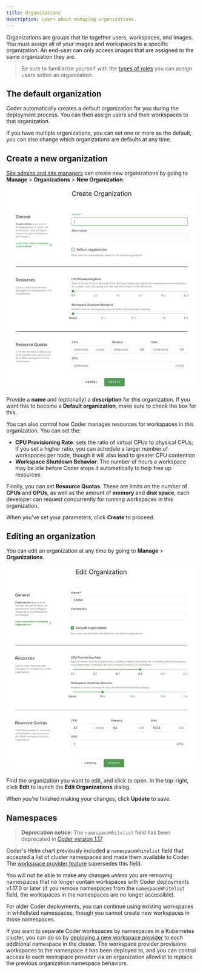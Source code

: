 ```yaml
---
title: Organizations
description: Learn about managing organizations.
---
```


Organizations are groups that tie together users, workspaces, and images. You
must assign all of your images and workspaces to a specific organization. An
end-user can only access images that are assigned to the same organization they
are.

> Be sure to familiarize yourself with the [types of
> roles](access-control/organizations.md) you can assign users within an
> organization.

## The default organization

Coder automatically creates a default organization for you during the deployment
process. You can then assign users and their workspaces to that organization.

If you have multiple organizations, you can set one or more as the default; you
can also change which organizations are defaults at any time.

## Create a new organization

[Site admins and site managers](access-control/user-roles.md) can create new
organizations by going to **Manage** > **Organizations** > **New Organization**.

![Create a new organization dialog](../assets/admin/create-an-org.png)

Provide a **name** and (optionally) a **description** for this organization. If
you want this to become a **Default organization**, make sure to check the
box for this.

You can also control how Coder manages resources for workspaces in this
organization. You can set the:

- **CPU Provisioning Rate**: sets the ratio of virtual CPUs to physical CPUs; if
  you set a higher ratio, you can schedule a larger number of workspaces per
  node, though it will also lead to greater CPU contention
- **Workspace Shutdown Behavior**: The number of hours a workspace may be idle
  before Coder stops it automatically to help free up resources

Finally, you can set **Resource Quotas**. These are limits on the number of
**CPUs** and **GPUs**, as well as the amount of **memory** and **disk space**,
each developer can request concurrently for running workspaces in this
organization.

When you've set your parameters, click **Create** to proceed.

## Editing an organization

You can edit an organization at any time by going to **Manage** >
**Organizations**.

![Edit an organization dialog](../assets/admin/edit-an-org.png)

Find the organization you want to edit, and click to open. In the top-right,
click **Edit** to launch the **Edit Organizations** dialog.

When you're finished making your changes, click **Update** to save.

## Namespaces

> **Deprecation notice**: The `namespaceWhitelist` field has been deprecated in
> [Coder version 1.17](../changelog/1.17.0.md).

Coder's Helm chart previously included a `namespaceWhitelist` field that
accepted a list of cluster namespaces and made them available to Coder. The
[workspace provider feature](workspace-providers/index.md) supersedes this
field.

You will not be able to make any changes _unless_ you are removing namespaces
that no longer contain workspaces with Coder deployments v1.17.0 or later (if
you remove namespaces from the `namespaceWhitelist` field, the workspaces in the
namespaces are no longer accessible).

For older Coder deployments, you can continue using existing workspaces in
whitelisted namespaces, though you cannot create new workspaces in those
namespaces.

If you want to separate Coder workspaces by namespaces in a Kubernetes cluster,
you can do so by [deploying a new workspace
provider](workspace-providers/deployment.md) to each additional namespace in
the cluster. The workspace provider provisions workspaces to the namespace it
has been deployed to, and you can control access to each workspace provider via
an organization allowlist to replace the previous organization namespace
behaviors.
